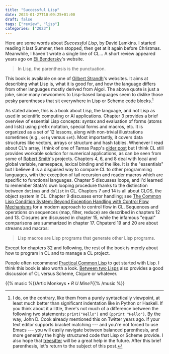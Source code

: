 ```yaml
---
title: "Successful Lisp"
date: 2023-01-27T10:09:25+01:00
draft: false
tags: ["review", "lisp"]
categories: ["2023"]
---
```


Here are some words about _Successful Lisp_, by David Lamkins. I started reading it last Summer, then stopped, then get at it again before Christmas. Meanwhile, I haven't wrote a single line of CL... A short review appeared years ago on [Eli Bendersky][]'s website.

> In Lisp, the parenthesis is the punctuation.

This book is available on one of [Gilbert Strandh][]'s websites. It aims at describing what Lisp is, what it is good for, and how the language differs from other languages mostly derived from Algol. The above quote is just a joke, since many newcomers to Lisp-based languages seem to dislike those pesky parentheses that sit everywhere in Lisp or Scheme code blocks.[^1]

As stated above, this is a book about Lisp, the language, and not Lisp as used in scientific computing or AI applications. Chapter 3 provides a brief overview of essential Lisp concepts: syntax and evaluation of forms (atoms and lists) using prefix notation, special forms and macros, etc. It is organized as a set of 12 lessons, along with non-trivial illustrations sometimes (e.g., `setq` versus `set`). Most importantly, it covers data structures like vectors, arrays or structure and hash tables. Whenever I read about CL's array, I think of one of Tamas Papp's [older post][] but I think CL still provides workable solution for numerical applications, as can be seen from some of [Robert Smith][]'s projects. Chapters 4, 6, and 8 deal with local and global variable, namespace, lexical binding and the like. It is the "essentials" but I believe it is a disguised way to compare CL to other programming languages, with the exception of tail recursion and reader macros which are specific to functional languages. Chapter 5 discusses loops, and I'd learned to remember Stata's own looping procedure thanks to the distinction between `dotimes` and `dolist` in CL. Chapters 7 and 14 is all about CLOS, the object system in CL. Chapter 9 discusses error handling; see [The Common Lisp Condition System: Beyond Exception Handling with Control Flow Mechanisms][] for a modern approach to control flow in CL. Sequences and operations on sequences (map, filter, reduce) are described in chapters 12 and 13. Closures are discussed in chapter 15, while the infamous "equal" comparisons are summarized in chapter 17. Chpaterd 19 and 20 are about streams and macros:

> Lisp macros are Lisp programs that generate other Lisp programs.

Except for chapters 32 and following, the rest of the book is merely about how to program in CL and to manage a CL project.

People often recommend [Practical Common Lisp][] to get started with Lisp. I think this book is also worth a look. [Between two Lisps][] also provides a good discussion of CL versus Scheme, Clojure or whatever.

{{% music %}}Artic Monkeys • _R U Mine?_{{% /music %}}

[^1]: I do, on the contrary, like them from a purely syntactically viewpoint, at least much better than significant indentation like in Python or Haskell. If you think about it a little, there's not much of a difference between the following two statements: `print("Hello")` and `(pprint "Hello")`. By the way, John D. Cook already mentioned this on Twitter years ago. If your text editor supports bracket matching --- and you're not forced to use Emacs --- you will easily navigate between balanced parenthesis, and more generally the highly structured code that Lisp or Scheme provide. I also hope that [treesitter][] will be a great help in the future. After this brief parenthesis, let's return to the subject of this post.

[eli bendersky]: https://eli.thegreenplace.net/2004/09/20/book-review-successful-lisp-by-david-lamkins
[gilbert strandh]: https://dept-info.labri.fr/~strandh/Teaching/MTP/Common/David-Lamkins/contents.html
[treesitter]: https://tree-sitter.github.io/tree-sitter/
[older post]: https://www.tamaspapp.eu/post/common-lisp-to-julia/
[robert smith]: https://github.com/stylewarning
[the common lisp condition system: beyond exception handling with control flow mechanisms]: https://phoe.github.io/
[practical common lisp]: https://gigamonkeys.com/book/
[between two lisps]: https://ane.iki.fi/2020/10/05/between-two-lisps.html
